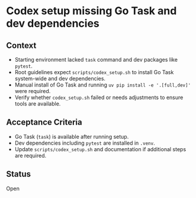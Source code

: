 # Codex setup missing Go Task and dev dependencies

## Context
- Starting environment lacked `task` command and dev packages like `pytest`.
- Root guidelines expect `scripts/codex_setup.sh` to install Go Task system-wide and dev dependencies.
- Manual install of Go Task and running `uv pip install -e '.[full,dev]'` were required.
- Verify whether `codex_setup.sh` failed or needs adjustments to ensure tools are available.

## Acceptance Criteria
- Go Task (`task`) is available after running setup.
- Dev dependencies including `pytest` are installed in `.venv`.
- Update `scripts/codex_setup.sh` and documentation if additional steps are required.

## Status
Open
